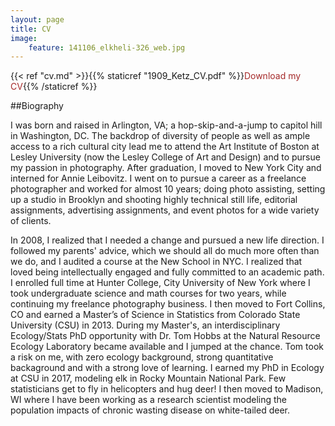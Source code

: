 ```yaml
---
layout: page
title: CV
image:
    feature: 141106_elkheli-326_web.jpg
---
```


{{< ref "cv.md" >}}{{% staticref "1909_Ketz_CV.pdf" %}}<font color="brown">Download my CV</font>{{% /staticref %}}

##Biography

I was born and raised in Arlington, VA; a hop-skip-and-a-jump to capitol hill in Washington, DC. The backdrop of diversity of people as well as ample access to a rich cultural city lead me to attend the Art Institute of Boston at Lesley University (now the Lesley College of Art and Design) and to pursue my passion in photography. After graduation, I moved to New York City and interned for Annie Leibovitz. I went on to pursue a career as a freelance photographer and worked for almost 10 years; doing photo assisting, setting up a studio in Brooklyn and shooting highly technical still life, editorial assignments, advertising assignments, and event photos for a wide variety of clients.

In 2008, I realized that I needed a change and pursued a new life direction. I followed my parents' advice, which we should all do much more often than we do, and I audited a course at the New School in NYC. I realized that loved being intellectually engaged and fully committed to an academic path. I enrolled full time at Hunter College, City University of New York where I took undergraduate science and math courses for two years, while continuing my freelance photography business. I then moved to Fort Collins, CO and earned a Master’s of Science in Statistics from Colorado State University (CSU) in 2013. During my Master's, an interdisciplinary Ecology/Stats PhD opportunity with Dr. Tom Hobbs at the Natural Resource Ecology Laboratory became available and I jumped at the chance. Tom took a risk on me, with zero ecology background, strong quantitative backaground and with a strong love of learning. I earned my PhD in Ecology at CSU in 2017, modeling elk in Rocky Mountain National Park. Few statisticians get to fly in helicopters and hug deer! I then moved to Madison, WI where I have been working as a research scientist modeling the population impacts of chronic wasting disease on white-tailed deer.

